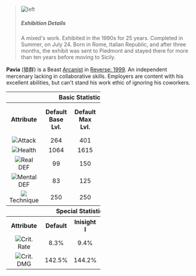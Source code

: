 > ![left](https://static.wikia.nocookie.net/reverse1999/images/c/c5/Pavia_Icon.png/revision/latest/scale-to-width-down/75?cb=20230530220755)
> ##### Exhibition Details
> A mixed's work. Exhibited in the 1990s for 25 years. Completed in Summer, on July 24. Born in Rome, Italian Republic, and after three months, the exhibit was sent to Piedmont and stayed there for more than ten years before moving to Sicily.

**Pavia** (狼群) is a Beast [Arcanist](https://reverse1999.fandom.com/wiki/Arcanists "Arcanists") in [Reverse: 1999](https://reverse1999.fandom.com/wiki/Reverse:_1999 "Reverse: 1999").
An independent mercenary lacking in collaborative skills. Employers are content with his excellent abilities, but can't stand his work ethic of ignoring his coworkers.

<table style="width:50%; text-align: center;">
	<tr><th colspan="5">Basic Statistics</th></tr>
	<tr>
		<th>Attribute</th>
		<th>Default  <br>Base Lvl.</th>
		<th>Default  <br>Max Lvl.</th>
		<th>Inisight I  <br>Max Lvl.</th>
		<th>Inisight II  <br>Max Lvl.</th>
	</tr>
	<tr>
		<td><img src="https://static.wikia.nocookie.net/reverse1999/images/2/2c/102_Icon.png/revision/latest/scale-to-width-down/22?cb=20230601013102">Attack</td>
		<td>264</td>
		<td>401</td>
		<td>672</td>
		<td>1002</td>
	</tr>
	<tr>
		<td><img src="https://static.wikia.nocookie.net/reverse1999/images/9/93/101_Icon.png/revision/latest/scale-to-width-down/22?cb=20230601013120">Health</td>
		<td>1064</td>
		<td>1615</td>
		<td>2706</td>
		<td>4035</td>
	</tr>
	<tr>
		<td><img src="https://static.wikia.nocookie.net/reverse1999/images/b/b2/103_Icon.png/revision/latest/scale-to-width-down/22?cb=20230601013149">Real DEF</td>
		<td>99</td>
		<td>150</td>
		<td>252</td>
		<td>376</td>
	</tr>
	<tr>
		<td><img src="https://static.wikia.nocookie.net/reverse1999/images/1/1c/104_Icon.png/revision/latest/scale-to-width-down/22?cb=20230601013159">Mental DEF</td>
		<td>83</td>
		<td>125</td>
		<td>210</td>
		<td>313</td>
	</tr>
	<tr>
		<td><img src="https://static.wikia.nocookie.net/reverse1999/images/5/50/105_Icon.png/revision/latest/scale-to-width-down/22?cb=20230601013207">Technique</td>
		<td>250</td>
		<td>250</td>
		<td>283</td>
		<td>316</td>
	</tr>
	<tr><th colspan="5">Special Statistics</th></tr>
	<tr>
		<th>Attribute</th>
		<th>Default  </th>
		<th>Inisight I</th>
		<th>Inisight II </th>
	</tr>
	<tr>
		<td><img src="https://static.wikia.nocookie.net/reverse1999/images/9/90/201_Icon.png/revision/latest/scale-to-width-down/22?cb=20230601021035">Crit. Rate</td>
		<td>8.3%</td>
		<td>9.4%</td>
		<td>10.5%</td>
	</tr>
	<tr>
		<td><img src="https://static.wikia.nocookie.net/reverse1999/images/8/80/203_Icon.png/revision/latest/scale-to-width-down/22?cb=20230718204647">Crit. DMG</td>
		<td>142.5%</td>
		<td>144.2%</td>
		<td>145.8%</td>
	</tr>
</table>